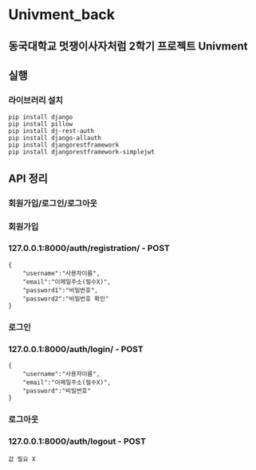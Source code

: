 # Univment_back
## 동국대학교 멋쟁이사자처럼 2학기 프로젝트 Univment
## 실행

### 라이브러리 설치
    pip install django
    pip install pillow
    pip install dj-rest-auth
    pip install django-allauth
    pip install djangorestframework
    pip install djangorestframework-simplejwt

## API 정리
### 회원가입/로그인/로그아웃
### 회원가입
### 127.0.0.1:8000/auth/registration/ - POST
    {
        "username":"사용자이름",
        "email":"이메일주소(필수X)",
        "password1":"비밀번호",
        "password2":"비밀번호 확인"
    }
### 로그인
### 127.0.0.1:8000/auth/login/ - POST
    {
        "username":"사용자이름",
        "email":"이메일주소(필수X)",
        "password":"비밀번호"
    }
### 로그아웃
### 127.0.0.1:8000/auth/logout - POST
    값 필요 X

